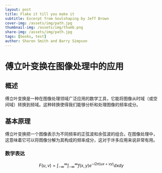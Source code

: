 ```yaml
---
layout: post
title: Flake it till you make it
subtitle: Excerpt from Soulshaping by Jeff Brown
cover-img: /assets/img/path.jpg
thumbnail-img: /assets/img/thumb.png
share-img: /assets/img/path.jpg
tags: [books, test]
author: Sharon Smith and Barry Simpson
---
```


# 傅立叶变换在图像处理中的应用

## 概述

傅立叶变换是一种在图像处理领域广泛应用的数学工具，它能将图像从时域（或空间域）转换到频域。这种转换使得我们能够分析和处理图像的频率成分。

## 基本原理

傅立叶变换把一个图像表示为不同频率的正弦波和余弦波的组合。在图像处理中，这意味着它可以将图像分解为其构成的频率成分，这对于许多应用来说非常有用。

### 数学表达

```math
F(u,v) = \int_{-\infty}^{\infty} \int_{-\infty}^{\infty} f(x,y) e^{-i2\pi(ux+vy)} dxdy
